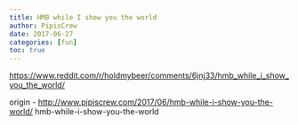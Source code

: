 ```yaml
---
title: HMB while I show you the world
author: PipisCrew
date: 2017-06-27
categories: [fun]
toc: true
---
```


https://www.reddit.com/r/holdmybeer/comments/6jnj33/hmb_while_i_show_you_the_world/

origin - http://www.pipiscrew.com/2017/06/hmb-while-i-show-you-the-world/ hmb-while-i-show-you-the-world